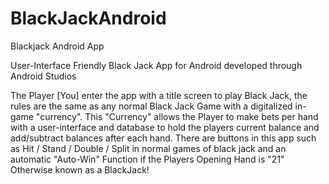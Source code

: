 # BlackJackAndroid


Blackjack Android App

User-Interface Friendly Black Jack App for Android developed through Android Studios

The Player [You] enter the app with a title screen to play Black Jack, the rules are the same as any normal Black Jack Game with a digitalized in-game "currency".
This "Currency" allows the Player to make bets per hand with a user-interface and database to hold the players current balance and add/subtract balances after each hand.
There are buttons in this app such as Hit / Stand / Double / Split in normal games of black jack and an automatic "Auto-Win" Function if the Players Opening Hand is "21"
Otherwise known as a BlackJack!
